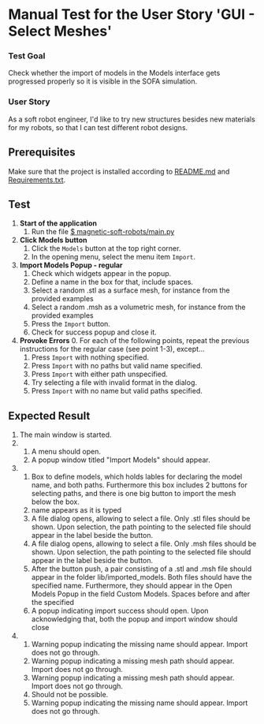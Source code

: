 # Manual Test for the User Story 'GUI - Select Meshes'

### Test Goal
Check whether the import of models in the Models interface gets progressed properly so it is visible in the SOFA simulation.

### User Story
As a soft robot engineer, I'd like to try new structures besides new materials for my robots, so that I can test different robot designs.

## Prerequisites
Make sure that the project is installed according to [README.md]() and [Requirements.txt]().


## Test
1. **Start of the application**
    1. Run the file [$ magnetic-soft-robots/main.py](../../../main.py)
2. **Click Models button**
    1. Click the `Models` button at the top right corner.
    2. In the opening menu, select the menu item `Import`.
3. **Import Models Popup - regular**
    1. Check which widgets appear in the popup.
    2. Define a name in the box for that, include spaces.
    3. Select a random .stl as a surface mesh, for instance from the provided examples
    4. Select a random .msh as a volumetric mesh, for instance from the provided examples
    5. Press the `Import` button.
    6. Check for success popup and close it.
4. **Provoke Errors**
    0. For each of the following points, repeat the previous instructions for the regular case (see point 1-3), except...
    1. Press `Import` with nothing specified.
    2. Press `Import` with no paths but valid name specified.
    3. Press `Import` with either path unspecified.
    4. Try selecting a file with invalid format in the dialog.
    5. Press `Import` with no name but valid paths specified.
## Expected Result
1. The main window is started.
2. 
    1. A menu should open.
    2. A popup window titled "Import Models" should appear.
3. 
    1. Box to define models, which holds lables for declaring the model name, and both paths. Furthermore this box includes 2 buttons for selecting paths, and there is one big button to import the mesh below the box.
    2. name appears as it is typed
    3. A file dialog opens, allowing to select a file. Only .stl files should be shown. Upon selection, the path pointing to the selected file should appear in the label beside the button.
    4. A file dialog opens, allowing to select a file. Only .msh files should be shown. Upon selection, the path pointing to the selected file should appear in the label beside the button.
    5. After the button push, a pair consisting of a .stl and .msh file should appear in the folder lib/imported_models. Both files should have the specified name. Furthermore, they should appear in the Open Models Popup in the field Custom Models.
    Spaces before and after the specified 
    6. A popup indicating import success should open. Upon acknowledging that, both the popup and import window should close
4. 
    1. Warning popup indicating the missing name should appear. Import does not go through.
    2. Warning popup indicating a missing mesh path should appear. Import does not go through.
    3. Warning popup indicating a missing mesh path should appear. Import does not go through.
    4. Should not be possible.
    5. Warning popup indicating the missing name should appear. Import does not go through.